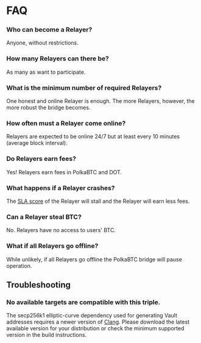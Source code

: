 
# FAQ

### Who can become a Relayer?

Anyone, without restrictions. 

### How many Relayers can there be?

As many as want to participate. 

### What is the minimum number of required Relayers?

One honest and online Relayer is enough. The more Relayers, however, the more robust the bridge becomes. 

### How often must a Relayer come online?

Relayers are expected to be online 24/7 but at least every 10 minutes (average block interval).

### Do Relayers earn fees?

Yes! Relayers earn fees in PolkaBTC and DOT. 

### What happens if a Relayer crashes?

The [SLA score](/relayer/overview?id=service-level-agreements) of the Relayer will stall and the Relayer will earn less fees. 

### Can a Relayer steal BTC?

No. Relayers have no access to users' BTC.

### What if all Relayers go offline?

While unlikely, if all Relayers go offline the PolkaBTC bridge will pause operation.

## Troubleshooting

### No available targets are compatible with this triple.

The secp256k1 elliptic-curve dependency used for generating Vault addresses requires a newer version of [Clang](https://clang.llvm.org/).
Please download the latest available version for your distribution or check the minimum supported version in the build instructions.